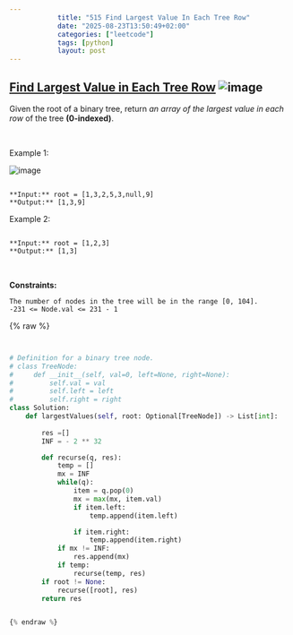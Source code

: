 ```yaml
---
            title: "515 Find Largest Value In Each Tree Row"
            date: "2025-08-23T13:50:49+02:00"
            categories: ["leetcode"]
            tags: [python]
            layout: post
---
```

            
## [Find Largest Value in Each Tree Row](https://leetcode.com/problems/find-largest-value-in-each-tree-row) ![image](https://img.shields.io/badge/Difficulty-Medium-orange)

Given the root of a binary tree, return *an array of the largest value in each row* of the tree **(0-indexed)**.

 

Example 1:

![image](https://assets.leetcode.com/uploads/2020/08/21/largest_e1.jpg)
```

**Input:** root = [1,3,2,5,3,null,9]
**Output:** [1,3,9]

```

Example 2:

```

**Input:** root = [1,2,3]
**Output:** [1,3]

```

 

**Constraints:**

	The number of nodes in the tree will be in the range [0, 104].
	-231 <= Node.val <= 231 - 1

{% raw %}


```python


# Definition for a binary tree node.
# class TreeNode:
#     def __init__(self, val=0, left=None, right=None):
#         self.val = val
#         self.left = left
#         self.right = right
class Solution:
    def largestValues(self, root: Optional[TreeNode]) -> List[int]:
        
        res =[]
        INF = - 2 ** 32

        def recurse(q, res):
            temp = []
            mx = INF
            while(q):
                item = q.pop(0)
                mx = max(mx, item.val)
                if item.left:
                    temp.append(item.left)

                if item.right:
                    temp.append(item.right)
            if mx != INF:
                res.append(mx)
            if temp:
                recurse(temp, res)
        if root != None:
            recurse([root], res)
        return res


{% endraw %}
```
